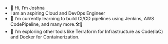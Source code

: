 - 👋 Hi, I’m Joshna
- I am an aspiring Cloud and DevOps Engineer
- 🌱 I’m currently learning to build CI/CD pipelines using Jenkins, AWS CodePipeline, and many more.🛠️🔄
- 👀 I’m exploring other tools like Terraform for Infrastructure as Code(IaC) and Docker for Containerization.





